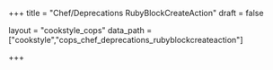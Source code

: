 +++
title = "Chef/Deprecations RubyBlockCreateAction"
draft = false

layout = "cookstyle_cops"
data_path = ["cookstyle","cops_chef_deprecations_rubyblockcreateaction"]

+++

<!-- The content of this page is automatically generated from the
cops_chef_deprecations_rubyblockcreateaction.yml file in github.com/chef/cookstyle/blob/master/docs-chef-io/data/cookstyle/. -->
